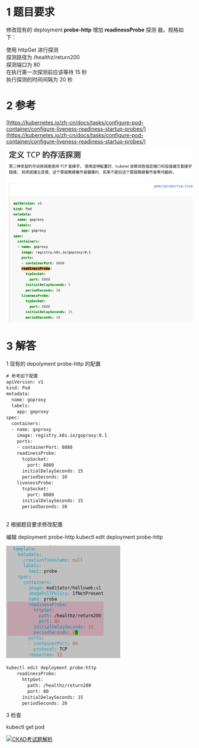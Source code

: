 

# 1 题目要求

修改现有的 deployment **probe-http** 增加 **readinessProbe** 探测 器，规格如下：

使用 httpGet 进行探测  
探测路径为 /healthz/return200  
探测端口为 80  
在执行第一次探测前应该等待 15 秒  
执行探测的时间间隔为 20 秒

# 2 参考

[https://kubernetes.io/zh-cn/docs/tasks/configure-pod-container/configure-liveness-readiness-startup-probes/](https://kubernetes.io/zh-cn/docs/tasks/configure-pod-container/configure-liveness-readiness-startup-probes/)

![](image/image-80.png)

# 3 解答

1 现有的 depolyment probe-http 的配置 

```
# 参考如下配置
apiVersion: v1
kind: Pod
metadata:
  name: goproxy
  labels:
    app: goproxy
spec:
  containers:
  - name: goproxy
    image: registry.k8s.io/goproxy:0.1
    ports:
    - containerPort: 8080
    readinessProbe:
      tcpSocket:
        port: 8080
      initialDelaySeconds: 15
      periodSeconds: 10
    livenessProbe:
      tcpSocket:
        port: 8080
      initialDelaySeconds: 15
      periodSeconds: 20


```


2 根据题目要求修改配置

编辑 deployment probe-http
kubectl edit deployment probe-http

![](image/image-82.png)

```
kubectl edit deployment probe-http
    readinessProbe:
      httpGet:
        path: /healthz/return200
        port: 80
      initialDelaySeconds: 15
      periodSeconds: 20
```


 3 检查

kubectl get pod

[![CKAD考试题解析](https://www.ljh.cool/wp-content/uploads/2023/02/image-83.png)](https://www.ljh.cool/wp-content/uploads/2023/02/image-83.png)


